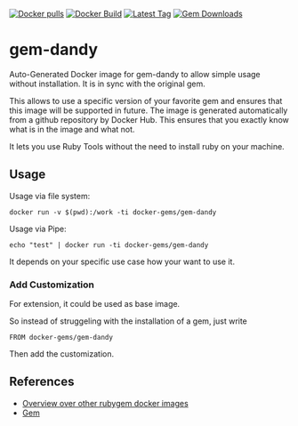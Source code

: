 [![Docker pulls](https://img.shields.io/docker/pulls/rubygem/gem-dandy.svg)](https://hub.docker.com/r/rubygem/gem-dandy/)
[![Docker Build](https://img.shields.io/docker/automated/rubygem/gem-dandy.svg)](https://hub.docker.com/r/rubygem/gem-dandy/)
[![Latest Tag](https://img.shields.io/github/tag/docker-rubygem/gem-dandy.svg)](https://hub.docker.com/r/rubygem/gem-dandy/)
[![Gem Downloads](https://img.shields.io/gem/dt/gem-dandy.svg)](https://rubygems.org/gems/gem-dandy/)
# gem-dandy

Auto-Generated Docker image for gem-dandy to allow simple usage without installation.
It is in sync with the original gem.

This allows to use a specific version of your favorite gem and ensures that this image will be supported in future.
The image is generated automatically from a github repository by Docker Hub.
This ensures that you exactly know what is in the image and what not.

It lets you use Ruby Tools without the need to install ruby on your machine.

## Usage

Usage via file system:

`docker run -v $(pwd):/work -ti docker-gems/gem-dandy`

Usage via Pipe:

`echo "test" | docker run -ti docker-gems/gem-dandy`

It depends on your specific use case how your want to use it.

### Add Customization

For extension, it could be used as base image.

So instead of struggeling with the installation of a gem, just write

`FROM docker-gems/gem-dandy`

Then add the customization.

## References

 - [Overview over other rubygem docker images](https://github.com/thinkbot/docker-rubygem)
 - [Gem](https://rubygems.org/gems/gem-dandy/)
